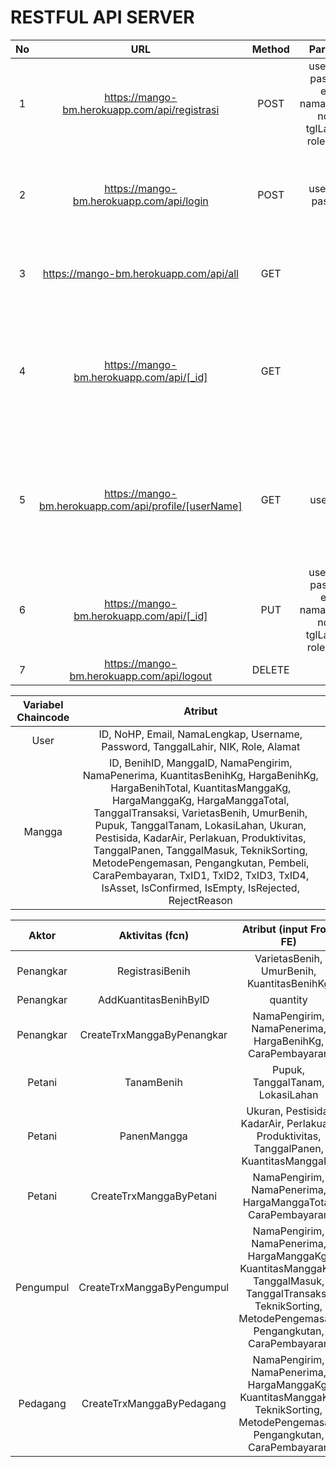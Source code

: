 # RESTFUL API SERVER

**No**|**URL**|**Method**|**Parameter**|**Response**|**Keterangan**
:-----:|:-----:|:-----:|:-----:|:-----:|:-----:
1|https://mango-bm.herokuapp.com/api/registrasi|POST|userName, password, email, namaLengkap, noTelp, tglLahir, nik, role, alamat|message| - 
2|https://mango-bm.herokuapp.com/api/login|POST|userName, password|message, acces_token, refresh_token|ambil access token untuk disimpan pada header page lain
3|https://mango-bm.herokuapp.com/api/all|GET| - |list user (userName, namaLengkap, email, role, alamat)| - 
4|https://mango-bm.herokuapp.com/api/[_id]|GET| _id |_id, userName, password, email, namaLengkap, noTelp, tglLahir, nik, role, alamat, createdAt, UpdateAt| - 
5|https://mango-bm.herokuapp.com/api/profile/[userName]|GET| userName |_id, userName, password, email, namaLengkap, noTelp, tglLahir, nik, role, alamat, createdAt, UpdateAt| - 
6|https://mango-bm.herokuapp.com/api/[_id]|PUT| userName, password, email, namaLengkap, noTelp, tglLahir, nik, role, alamat | message | - 
7|https://mango-bm.herokuapp.com/api/logout|DELETE| - | message | - 



**Variabel Chaincode**|**Atribut**
:-----:|:-----:
User|ID, NoHP, Email, NamaLengkap, Username, Password, TanggalLahir, NIK, Role, Alamat
Mangga|ID, BenihID, ManggaID, NamaPengirim, NamaPenerima, KuantitasBenihKg, HargaBenihKg, HargaBenihTotal, KuantitasManggaKg, HargaManggaKg, HargaManggaTotal, TanggalTransaksi, VarietasBenih, UmurBenih, Pupuk, TanggalTanam, LokasiLahan, Ukuran, Pestisida, KadarAir, Perlakuan, Produktivitas, TanggalPanen, TanggalMasuk, TeknikSorting, MetodePengemasan, Pengangkutan, Pembeli, CaraPembayaran, TxID1, TxID2, TxID3, TxID4, IsAsset, IsConfirmed, IsEmpty, IsRejected, RejectReason

**Aktor**|**Aktivitas (fcn)**|**Atribut (input From FE)**|**Keterangan**
:-----:|:-----:|:-----:|:-----:
Penangkar|RegistrasiBenih|VarietasBenih, UmurBenih, KuantitasBenihKg|-
Penangkar|AddKuantitasBenihByID|quantity|-
Penangkar|CreateTrxManggaByPenangkar|NamaPengirim, NamaPenerima, HargaBenihKg, CaraPembayaran|-
Petani|TanamBenih|Pupuk, TanggalTanam, LokasiLahan|-
Petani|PanenMangga|Ukuran, Pestisida, KadarAir, Perlakuan, Produktivitas, TanggalPanen, KuantitasManggaKg|-
Petani|CreateTrxManggaByPetani|NamaPengirim, NamaPenerima, HargaManggaTotal, CaraPembayaran|-
Pengumpul|CreateTrxManggaByPengumpul|NamaPengirim, NamaPenerima, HargaManggaKg, KuantitasManggaKg, TanggalMasuk, TanggalTransaksi, TeknikSorting, MetodePengemasan, Pengangkutan, CaraPembayaran|-
Pedagang|CreateTrxManggaByPedagang|NamaPengirim, NamaPenerima, HargaManggaKg, KuantitasManggaKg, TeknikSorting, MetodePengemasan, Pengangkutan, CaraPembayaran|-
